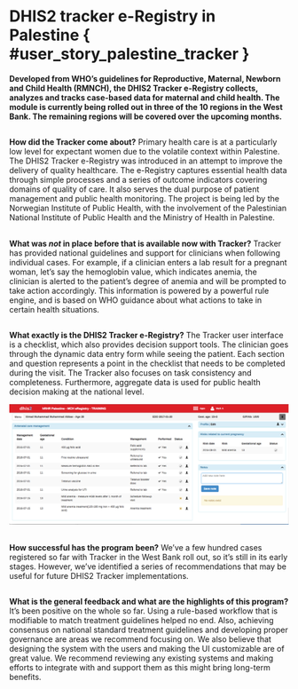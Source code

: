 # DHIS2 tracker e-Registry in Palestine { #user_story_palestine_tracker } 

**Developed from WHO’s guidelines for Reproductive, Maternal, Newborn
and Child Health (RMNCH), the DHIS2 Tracker e-Registry collects,
analyzes and tracks case-based data for maternal and child health. The
module is currently being rolled out in three of the 10 regions in the
West Bank. The remaining regions will be covered over the upcoming
months.**

## <!-- {-} -->

**How did the Tracker come about?** Primary health care is at a
particularly low level for expectant women due to the volatile context
within Palestine. The DHIS2 Tracker e-Registry was introduced in an
attempt to improve the delivery of quality healthcare. The e-Registry
captures essential health data through simple processes and a series of
outcome indicators covering domains of quality of care. It also serves
the dual purpose of patient management and public health monitoring. The
project is being led by the Norwegian Institute of Public Health, with
the involvement of the Palestinian National Institute of Public Health
and the Ministry of Health in Palestine.

## <!-- {-} -->

**What was *not* in place before that is available now with Tracker?**
Tracker has provided national guidelines and support for clinicians when
following individual cases. For example, if a clinician enters a lab
result for a pregnant woman, let’s say the hemoglobin value, which
indicates anemia, the clinician is alerted to the patient’s degree of
anemia and will be prompted to take action accordingly. This information
is powered by a powerful rule engine, and is based on WHO guidance about
what actions to take in certain health situations.

## <!-- {-} -->

**What exactly is the DHIS2 Tracker e-Registry?** The Tracker user
interface is a checklist, which also provides decision support tools.
The clinician goes through the dynamic data entry form while seeing the
patient. Each section and question represents a point in the checklist
that needs to be completed during the visit. The Tracker also focuses on
task consistency and completeness. Furthermore, aggregate data is used
for public health decision making at the national
level.

![](resources/images/use_cases/palestine_eRegistry_Tracker_management.png)

## <!-- {-} -->

**How successful has the program been?** We’ve a few hundred cases
registered so far with Tracker in the West Bank roll out, so it’s still
in its early stages. However, we’ve identified a series of
recommendations that may be useful for future DHIS2 Tracker
implementations.

## <!-- {-} -->

**What is the general feedback and what are the highlights of this
program?** It’s been positive on the whole so far. Using a rule-based
workflow that is modifiable to match treatment guidelines helped no end.
Also, achieving consensus on national standard treatment guidelines and
developing proper governance are areas we recommend focusing on. We also
believe that designing the system with the users and making the UI
customizable are of great value. We recommend reviewing any existing
systems and making efforts to integrate with and support them as this
might bring long-term benefits.

